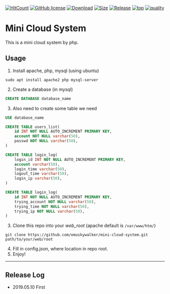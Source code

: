 [![HitCount](http://hits.dwyl.io/omuskywalker/mini-cloud-system.svg)](http://hits.dwyl.io/omuskywalker/mini-cloud-system)
[![GitHub license](https://img.shields.io/github/license/omuskywalker/mini-cloud-system.svg?style=flat-square)](https://github.com/omuskywalker/mini-cloud-system/blob/master/LICENSE)
[![Download](https://img.shields.io/github/downloads/omuskywalker/mini-cloud-system/total.svg?style=flat-square)](https://github.com/omuskywalker/mini-cloud-system/releases/)
[![Size](https://img.shields.io/github/repo-size/omuskywalker/mini-cloud-system.svg?style=flat-square)]()
[![Release](https://img.shields.io/github/release/omuskywalker/mini-cloud-system.svg?style=flat-square)]()
[![top](https://img.shields.io/github/languages/top/omuskywalker/mini-cloud-system.svg?style=flat-square)]()
[![quality](https://img.shields.io/scrutinizer/quality/g/omuskywalker/mini-cloud-system/master.svg?style=flat-square)]()

# Mini Cloud System
This is a mini cloud system by php.

## Usage
1. Install apache, php, mysql (using ubuntu)
```shell
sudo apt install apache2 php mysql-server
```

2. Create a database (in mysql)
```sql
CREATE DATABASE database_name
```

3. Also need to create some table we need
```sql
USE database_name

CREATE TABLE users_list(
    id INT NOT NULL AUTO_INCREMENT PRIMARY KEY,
    account NOT NULL varchar(50),
    passwd NOT NULL varchar(50),
)

CREATE TABLE login_log(
    login_id INT NOT NULL AUTO_INCREMENT PRIMARY KEY,
    account varchar(50),
    login_time varchar(50),
    logout_time varchar(50),
    login_ip varchar(50),
)

CREATE TABLE login_log(
    id INT NOT NULL AUTO_INCREMENT PRIMARY KEY,
    trying_account NOT NULL varchar(50),
    trying_time NOT NULL varchar(50),
    trying_ip NOT NULL varchar(50),
)
```

3. Clone this repo into your *web_root* (apache default is `/var/www/htm/`)
```shell
git clone https://github.com/omuskywalker/mini-cloud-system.git path/to/your/web/root
```

4. Fill in config.json, where location in repo root.
5. Enjoy!

---
## Release Log
- 2019.05.10 First 